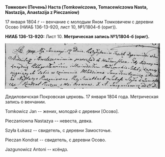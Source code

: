 **Томкович (Печень) Наста (Tomkowiczowa, Tomacewiczowa Nasta, Nastazija,
Anastazija z Pieczaniow)**

17 января 1804 г -- венчание с молодым Яном Томковичем с деревни Осово
(НИАБ 136-13-920, лист 10, №1/1804-б (ориг)).

**НИАБ 136-13-920:** Лист 10. **Метрическая запись №1/1804-б (ориг).**

![](./media/7de74643d05e83ec5e09136ecadc7e5f5b84b115.png)

Дедиловичская Покровская церковь. 17 января 1804 года. Метрическая
запись о венчании.

Tomkowicz Jan -- жених, молодой с деревни \[Осово\].

Pieczaniowna Nastazya -- невеста, девка.

Szyła Łukasz -- свидетель, с деревни Замосточье.

Pieczan Kondrat -- свидетель, с деревни Осовo.

Jazgunowicz Antoni -- ксёндз.
